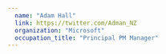 ```yaml
---
  name: "Adam Hall"
  link: https://twitter.com/Adman_NZ
  organization: "Microsoft"
  occupation_title: "Principal PM Manager"
---
```


